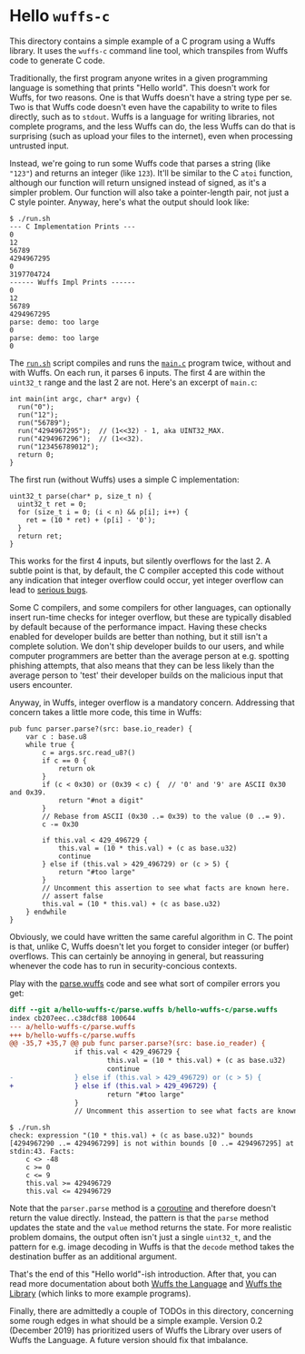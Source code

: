 # Hello `wuffs-c`

This directory contains a simple example of a C program using a Wuffs library.
It uses the `wuffs-c` command line tool, which transpiles from Wuffs code to
generate C code.

Traditionally, the first program anyone writes in a given programming language
is something that prints "Hello world". This doesn't work for Wuffs, for two
reasons. One is that Wuffs doesn't have a string type per se. Two is that Wuffs
code doesn't even have the capability to write to files directly, such as to
`stdout`. Wuffs is a language for writing libraries, not complete programs, and
the less Wuffs can do, the less Wuffs can do that is surprising (such as upload
your files to the internet), even when processing untrusted input.

Instead, we're going to run some Wuffs code that parses a string (like `"123"`)
and returns an integer (like `123`). It'll be similar to the C `atoi` function,
although our function will return unsigned instead of signed, as it's a simpler
problem. Our function will also take a pointer-length pair, not just a C style
pointer. Anyway, here's what the output should look like:

```
$ ./run.sh
--- C Implementation Prints ---
0
12
56789
4294967295
0
3197704724
------ Wuffs Impl Prints ------
0
12
56789
4294967295
parse: demo: too large
0
parse: demo: too large
0
```

The [`run.sh`](/hello-wuffs-c/run.sh) script compiles and runs the
[`main.c`](/hello-wuffs-c/main.c) program twice, without and with Wuffs. On
each run, it parses 6 inputs. The first 4 are within the `uint32_t` range and
the last 2 are not. Here's an excerpt of `main.c`:

```
int main(int argc, char* argv) {
  run("0");
  run("12");
  run("56789");
  run("4294967295");  // (1<<32) - 1, aka UINT32_MAX.
  run("4294967296");  // (1<<32).
  run("123456789012");
  return 0;
}
```

The first run (without Wuffs) uses a simple C implementation:

```
uint32_t parse(char* p, size_t n) {
  uint32_t ret = 0;
  for (size_t i = 0; (i < n) && p[i]; i++) {
    ret = (10 * ret) + (p[i] - '0');
  }
  return ret;
}
```

This works for the first 4 inputs, but silently overflows for the last 2. A
subtle point is that, by default, the C compiler accepted this code without any
indication that integer overflow could occur, yet integer overflow can lead to
[serious bugs](https://en.wikipedia.org/wiki/Stagefright_%28bug%29).

Some C compilers, and some compilers for other languages, can optionally insert
run-time checks for integer overflow, but these are typically disabled by
default because of the performance impact. Having these checks enabled for
developer builds are better than nothing, but it still isn't a complete
solution. We don't ship developer builds to our users, and while computer
programmers are better than the average person at e.g. spotting phishing
attempts, that also means that they can be less likely than the average person
to 'test' their developer builds on the malicious input that users encounter.

Anyway, in Wuffs, integer overflow is a mandatory concern. Addressing that
concern takes a little more code, this time in Wuffs:

```
pub func parser.parse?(src: base.io_reader) {
    var c : base.u8
    while true {
        c = args.src.read_u8?()
        if c == 0 {
            return ok
        }
        if (c < 0x30) or (0x39 < c) {  // '0' and '9' are ASCII 0x30 and 0x39.
            return "#not a digit"
        }
        // Rebase from ASCII (0x30 ..= 0x39) to the value (0 ..= 9).
        c -= 0x30

        if this.val < 429_496729 {
            this.val = (10 * this.val) + (c as base.u32)
            continue
        } else if (this.val > 429_496729) or (c > 5) {
            return "#too large"
        }
        // Uncomment this assertion to see what facts are known here.
        // assert false
        this.val = (10 * this.val) + (c as base.u32)
    } endwhile
}
```

Obviously, we could have written the same careful algorithm in C. The point is
that, unlike C, Wuffs doesn't let you forget to consider integer (or buffer)
overflows. This can certainly be annoying in general, but reassuring whenever
the code has to run in security-concious contexts.

Play with the [parse.wuffs](/hello-wuffs-c/parse.wuffs) code and see what sort
of compiler errors you get:

```diff
diff --git a/hello-wuffs-c/parse.wuffs b/hello-wuffs-c/parse.wuffs
index cb207eec..c38dcf88 100644
--- a/hello-wuffs-c/parse.wuffs
+++ b/hello-wuffs-c/parse.wuffs
@@ -35,7 +35,7 @@ pub func parser.parse?(src: base.io_reader) {
                if this.val < 429_496729 {
                        this.val = (10 * this.val) + (c as base.u32)
                        continue
-               } else if (this.val > 429_496729) or (c > 5) {
+               } else if (this.val > 429_496729) {
                        return "#too large"
                }
                // Uncomment this assertion to see what facts are known here.
```

```
$ ./run.sh
check: expression "(10 * this.val) + (c as base.u32)" bounds [4294967290 ..= 4294967299] is not within bounds [0 ..= 4294967295] at stdin:43. Facts:
    c <> -48
    c >= 0
    c <= 9
    this.val >= 429496729
    this.val <= 429496729
```

Note that the `parser.parse` method is a [coroutine](/doc/note/coroutines.md)
and therefore doesn't return the value directly. Instead, the pattern is that
the `parse` method updates the state and the `value` method returns the state.
For more realistic problem domains, the output often isn't just a single
`uint32_t`, and the pattern for e.g. image decoding in Wuffs is that the
`decode` method takes the destination buffer as an additional argument.

That's the end of this "Hello world"-ish introduction. After that, you can read
more documentation about both [Wuffs the Language](/doc/wuffs-the-language.md)
and [Wuffs the Library](/doc/wuffs-the-library.md) (which links to more example
programs).

Finally, there are admittedly a couple of TODOs in this directory, concerning
some rough edges in what should be a simple example. Version 0.2 (December
2019) has prioritized users of Wuffs the Library over users of Wuffs the
Language. A future version should fix that imbalance.
